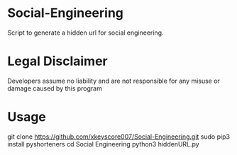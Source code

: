 # Social-Engineering
Script to generate a hidden url for social engineering.

# Legal Disclaimer
Developers assume no liability and are not responsible for any misuse or damage caused by this program

# Usage
git clone https://github.com/xkeyscore007/Social-Engineering.git
sudo pip3 install pyshorteners
cd Social Engineering 
python3 hiddenURL.py
